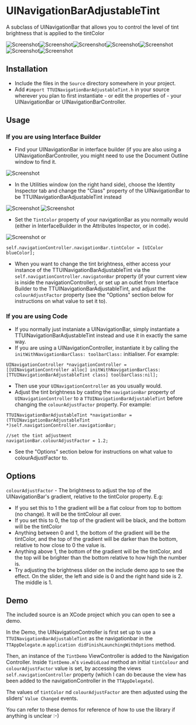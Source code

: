 UINavigationBarAdjustableTint
=============================
A subclass of UINavigationBar that allows you to control the level of tint brightness that is applied to the tintColor

![Screenshot](Screenshots/1.png)![Screenshot](Screenshots/2.png)![Screenshot](Screenshots/3.png)![Screenshot](Screenshots/4.png)![Screenshot](Screenshots/5.png)![Screenshot](Screenshots/6.png)![Screenshot](Screenshots/7.png)


Installation
---
* Include the files in the  `Source` directory somewhere in your project.
* Add `#import TTUINavigationBarAdjustableTint.h` in your source wherever you plan to first instantiate - or edit the properties of - your UINavigationBar or UINavigationBarController.
                                                                                                                                                                                                                                                        
Usage
---
### If you are using Interface Builder
* Find your UINavigationBar in interface builder (if you are also using a UINavigationBarController, you might need to use the Document Outline window to find it.

![Screenshot](Screenshots/Instructions/documentOutline.png)

* In the Utilities window (on the right hand side), choose the Identity Inspector tab and change the "Class" property of the UINavigationBar to be TTUINavigationBarAdjustableTint instead

![Screenshot](Screenshots/Instructions/identityInspector1.png)
![Screenshot](Screenshots/Instructions/identityInspector2.png)
 
* Set the `TintColor` property of your navigationBar as you normally would (either in InterfaceBuilder in the Attributes Inspector, or in code).
 
![Screenshot](Screenshots/Instructions/tint.png)
or
```  objc
self.navigationController.navigationBar.tintColor = [UIColor blueColor];
```
 
* When you want to change the tint brightness, either access your instance of the TTUINavigationBarAdjustableTint via the `self.navigationController.navigatonBar` property (if your current view is inside the navigationController), or set up an outlet from Interface Builder to the TTUINavigationBarAdjustableTint, and adjust the `colourAdjustFactor` property (see the "Options" section below for instructions on what value to set it to).

### If you are using Code
* If you normally just instaniate a UINavigationBar, simply instantiate a TTUINavigationBarAdjustableTint instead and use it in exactly the same way.
* If you are using a UINavigationController, instantiate it by calling the  `initWithNavigationBarClass: toolbarClass:` initialiser. For example:

```  objc
UINavigationController *navigationController = [[UINavigationController alloc] initWithNavigationBarClass:[TTUINavigationBarAdjustableTint class] toolbarClass:nil];
```

* Then use your `UINavigationController` as you usually would.
* Adjust the tint brightness by casting the `navigationBar` property of `UINavigationController` to a `TTUINavigationBarAdjustableTint` before changing the `colourAdjustFactor` property. For example:

```  objc
TTUINavigationBarAdjustableTint *navigationBar = (TTUINavigationBarAdjustableTint *)self.navigationController.navigationBar;
    
//set the tint adjustment
navigationBar.colourAdjustFactor = 1.2;
```

* See the "Options" section below for instructions on what value to colourAdjustFactor to.

Options
---
`colourAdjustFactor` - The brightness to adjust the top of the UINavigationBar's gradient, relative to the tintColor property. 
E.g:

* If you set this to 1 the gradient will be a flat colour from top to bottom (no change). It will be the tintColour all over.
* If you set this to 0, the top of the gradient will be black, and the bottom will be the tintColor
* Anything between 0 and 1, the bottom of the gradient will be the tintColor, and the top of the gradient will be darker than the bottom, relative to how close to 0 the value is.
* Anything above 1, the bottom of the gradient will be the tintColor, and the top will be brighter than the bottom relative to how high the number is.
* Try adjusting the brightness slider on the include demo app to see the effect. On the slider, the left and side is 0 and the right hand side is 2. The middle is 1.
 
Demo
---
The included source is an XCode project which you can open to see a demo.

In the Demo, the UINavigationController is first set up to use a `TTUINavigationBarAdjustableTint` as the navigationbar in the `TTAppDelegate.m` `application didFinishLaunchingWithOptions` method.

Then, an instance of the `TintDemo` ViewController is added to the Navigation Controller. Inside `TintDemo.m`'s `viewDidLoad` method an initial `tintColour` and `colourAdjustFactor` value is set, by accessing the views `self.navigationController` property (which I can do because the view has been added to the navigationController in the `TTAppDelegate`).

The values of `tintColor` nd `colourAdjustFactor` are then adjusted using the sliders' `Value Changed` events.

You can refer to these demos for reference of how to use the library if anything is unclear :-)
